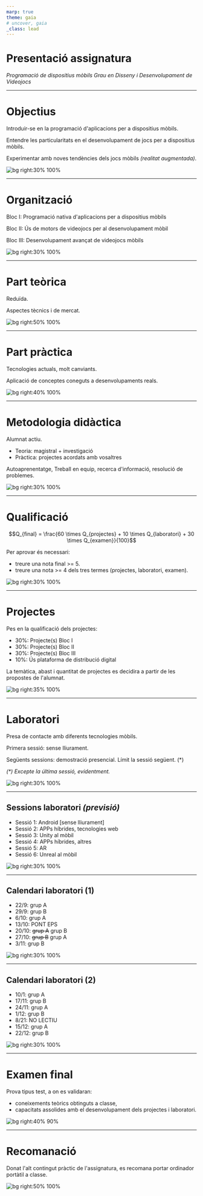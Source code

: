 ```yaml
---
marp: true
theme: gaia
# uncover, gaia
_class: lead
---
```



<!-- _class: invert -->

# Presentació assignatura

*Programació de dispositius mòbils*
*Grau en Disseny i Desenvolupament de Videojocs*

---

# Objectius

Introduir-se en la programació d'aplicacions per a dispositius mòbils.

Entendre les particularitats en el desenvolupament de jocs per a dispositius mòbils.

Experimentar amb noves tendències dels jocs mòbils _(realitat augmentada)_.

![bg right:30% 100%](https://cdn-icons-png.flaticon.com/512/2292/2292573.png)

---

# Organització

Bloc I: Programació nativa d'aplicacions per a dispositius mòbils

Bloc II: Ús de motors de videojocs per al desenvolupament mòbil

Bloc III: Desenvolupament avançat de videojocs mòbils

![bg right:30% 100%](https://dbdzm869oupei.cloudfront.net/img/sticker/preview/4634.png)

---

# Part teòrica

Reduïda.

Aspectes tècnics i de mercat.

![bg right:50% 100%](https://cdn0.psicologia-online.com/es/posts/4/6/2/la_teoria_del_aprendizaje_de_piaget_2264_600.jpg)

---

# Part pràctica

Tecnologies actuals, molt canviants.

Aplicació de conceptes coneguts a desenvolupaments reals.

![bg right:40% 100%](https://assets.bitdegree.org/online-learning-platforms/storage/media/2019/07/mobile-games.jpg)



---

# Metodologia didàctica

Alumnat actiu.
- Teoria: magistral + investigació
- Pràctica: projectes acordats amb vosaltres

Autoaprenentatge, Treball en equip, recerca d'informació, resolució de problemes.

![bg right:30% 100%](https://www.colegiostrinidadvillalba.es/wp-content/uploads/2021/05/Dibujo-alumno-en-el-centro.png)

---

# Qualificació

$$Q_{final} = \frac{60 \times Q_{projectes} + 10 \times Q_{laboratori} + 30 \times Q_{examen}}{100}$$


Per aprovar és necessari:
- treure una nota final >= 5.
- treure una nota >= 4 dels tres termes (projectes, laboratori, examen).

![bg right:30% 100%](https://static.wixstatic.com/media/5e36dd_6e2803db3b2647229c1f88bf688bf7b8~mv2.png/v1/fill/w_673,h_372,al_c/5e36dd_6e2803db3b2647229c1f88bf688bf7b8~mv2.png)

---

# Projectes

Pes en la qualificació dels projectes:

- 30%: Projecte(s) Bloc I
- 30%: Projecte(s) Bloc II
- 30%: Projecte(s) Bloc III
- 10%: Ús plataforma de distribució digital

La temàtica, abast i quantitat de projectes es decidira a partir de les propostes de l'alumnat.

![bg right:35% 100%](https://blog.vantagecircle.com/content/images/2020/08/teamwork-and-team-building.png)

---

# Laboratori

Presa de contacte amb diferents tecnologies mòbils.

Primera sessió: sense lliurament.

Següents sessions: demostració presencial. Límit la sessió següent. (*)

_(*) Excepte la última sessió, evidentment._

![bg right:30% 100%](https://www.ub.edu/portal/documents/163523/289440/aula+informatica/a6bd63d4-c4df-446e-a311-156cc5df7c4a?t=1462354562605)

---

## Sessions laboratori *(previsió)*

- Sessió 1: Android [sense lliurament]
- Sessió 2: APPs híbrides, tecnologies web
- Sessió 3: Unity al mòbil
- Sessió 4: APPs híbrides, altres
- Sessió 5: AR
- Sessió 6: Unreal al mòbil

![bg right:30% 100%](https://img.freepik.com/vector-premium/hello-world-es-palabra-simple-primera-programacion-programador_48644-298.jpg)

---

## Calendari laboratori (1)

- 22/9: grup A
- 29/9: grup B
- 6/10: grup A
- 13/10: PONT EPS
- 20/10: ~~grup A~~ grup B
- 27/10: ~~grup B~~ grup A
- 3/11: grup B

![bg right:30% 100%](https://www.iconarchive.com/download/i103365/paomedia/small-n-flat/calendar.1024.png)

---

## Calendari laboratori (2)

- 10/1: grup A
- 17/11: grup B
- 24/11: grup A
- 1/12: grup B
- 8/21: NO LECTIU
- 15/12: grup A
- 22/12: grup B

![bg right:30% 100%](https://www.iconarchive.com/download/i103365/paomedia/small-n-flat/calendar.1024.png)

---

# Examen final

Prova tipus test, a on es validaran:
- coneixements teòrics obtinguts a classe,
- capacitats assolides amb el desenvolupament dels projectes i laboratori.

![bg right:40% 90%](https://yaq.es/sites/default/files/imagecache/slideshow_promo_big/sites/yaq.es/files/images/Test.jpg)

---

# Recomanació

Donat l'alt contingut pràctic de l'assignatura, es recomana portar ordinador portàtil a classe.

![bg right:50% 100%](https://i.dell.com/is/image/DellContent/content/dam/ss2/product-images/page/franchise/xps/9-2022-update/laptop-xps-franchise-1920x1440-mod-4-expanded-3-left-png.png?fmt=png-alpha&wid=1920&hei=1440)